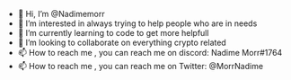 - 👋 Hi, I’m @Nadimemorr
- 👀 I’m interested in always trying to help people who are in needs
- 🌱 I’m currently learning to code to get more helpfull
- 💞️ I’m looking to collaborate on everything crypto related
- 📫 How to reach me , you can reach me on discord: Nadime Morr#1764
- 📫 How to reach me , you can reach me on Twitter: @MorrNadime

<!---
Nadimemorr/Nadimemorr is a ✨ special ✨ repository because its `README.md` (this file) appears on your GitHub profile.
You can click the Preview link to take a look at your changes.
--->
